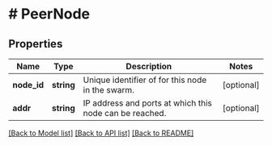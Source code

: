 # # PeerNode

## Properties

Name | Type | Description | Notes
------------ | ------------- | ------------- | -------------
**node_id** | **string** | Unique identifier of for this node in the swarm. | [optional]
**addr** | **string** | IP address and ports at which this node can be reached. | [optional]

[[Back to Model list]](../../README.md#models) [[Back to API list]](../../README.md#endpoints) [[Back to README]](../../README.md)
